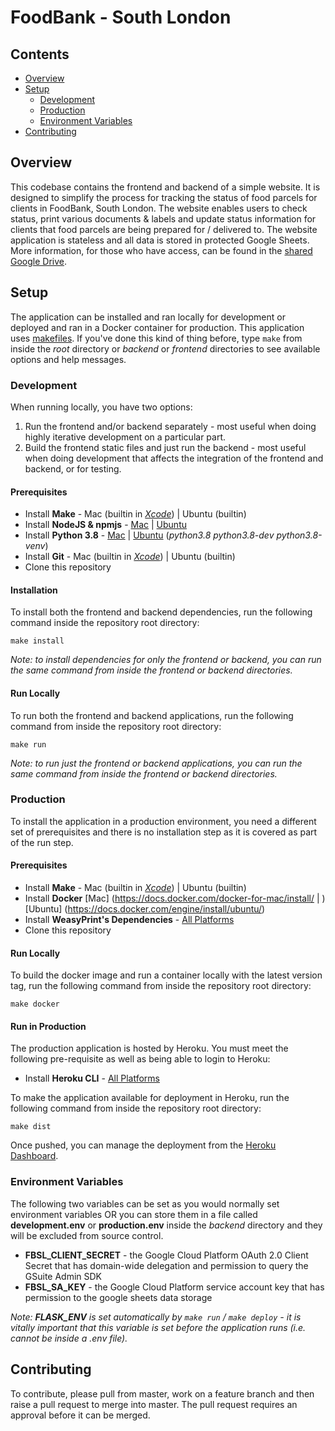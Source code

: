 # FoodBank - South London

## Contents
* [Overview](#overview)
* [Setup](#setup)
    * [Development](#development)
    * [Production](#production)
    * [Environment Variables](#environment-variables)
* [Contributing](#contributing)

## Overview
This codebase contains the frontend and backend of a simple website. It is designed to simplify the process for tracking the status of food parcels for clients in FoodBank, South London. The website enables users to check status, print various documents & labels and update status information for clients that food parcels are being prepared for / delivered to. The website application is stateless and all data is stored in protected Google Sheets. More information, for those who have access, can be found in the [shared Google Drive](https://drive.google.com/drive/folders/0ABoZT0Wte3WNUk9PVA).

## Setup
The application can be installed and ran locally for development or deployed and ran in a Docker container for production. This application uses [makefiles](https://www.gnu.org/software/make/manual/make.html). If you've done this kind of thing before, type `make` from inside the *root* directory or *backend* or *frontend* directories to see available options and help messages.

### Development
When running locally, you have two options:
1) Run the frontend and/or backend separately - most useful when doing highly iterative development on a particular part.
2) Build the frontend static files and just run the backend - most useful when doing development that affects the integration of the frontend and backend, or for testing.

#### Prerequisites
* Install **Make** - Mac (builtin in *[Xcode](https://developer.apple.com/xcode/)*) | Ubuntu (builtin)
* Install **NodeJS & npmjs** - [Mac](https://nodejs.org/en/download/) | [Ubuntu](https://github.com/nodesource/distributions)
* Install **Python 3.8** - [Mac](https://www.python.org/downloads/mac-osx/) | [Ubuntu](https://launchpad.net/~deadsnakes/+archive/ubuntu/ppa) (*python3.8 python3.8-dev python3.8-venv*)
* Install **Git** - Mac (builtin in *[Xcode](https://developer.apple.com/xcode/)*) | Ubuntu (builtin)
* Clone this repository

#### Installation
To install both the frontend and backend dependencies, run the following command inside the repository root directory:
```
make install
```

*Note: to install dependencies for only the frontend or backend, you can run the same command from inside the frontend or backend directories.*

#### Run Locally
To run both the frontend and backend applications, run the following command from inside the repository root directory:
```
make run
```

*Note: to run just the frontend or backend applications, you can run the same command from inside the frontend or backend directories.*

### Production
To install the application in a production environment, you need a different set of prerequisites and there is no installation step as it is covered as part of the run step.

#### Prerequisites
* Install **Make** - Mac (builtin in *[Xcode](https://developer.apple.com/xcode/)*) | Ubuntu (builtin)
* Install **Docker** [Mac] (https://docs.docker.com/docker-for-mac/install/ | ) [Ubuntu] (https://docs.docker.com/engine/install/ubuntu/)
* Install **WeasyPrint's Dependencies** - [All Platforms](https://weasyprint.readthedocs.io/en/stable/install.html#)
* Clone this repository

#### Run Locally
To build the docker image and run a container locally with the latest version tag, run the following command from inside the repository root directory:
```
make docker
```

#### Run in Production
The production application is hosted by Heroku. You must meet the following pre-requisite as well as being able to login to Heroku:
* Install **Heroku CLI** - [All Platforms](https://devcenter.heroku.com/articles/heroku-cli#download-and-install)

To make the application available for deployment in Heroku, run the following command from inside the repository root directory:
```
make dist
```

Once pushed, you can manage the deployment from the [Heroku Dashboard](https://dashboard.heroku.com/apps/foodbank-southlondon/deploy/heroku-container).

### Environment Variables
The following two variables can be set as you would normally set environment variables OR you can store them in a file called **development.env** or **production.env** inside the *backend* directory and they will be excluded from source control.
* **FBSL_CLIENT_SECRET** - the Google Cloud Platform OAuth 2.0 Client Secret that has domain-wide delegation and permission to query the GSuite Admin SDK
* **FBSL_SA_KEY** - the Google Cloud Platform service account key that has permission to the google sheets data storage

*Note: **FLASK_ENV** is set automatically by `make run` / `make deploy` - it is vitally important that this variable is set before the application runs (i.e. cannot be inside a .env file).*

## Contributing
To contribute, please pull from master, work on a feature branch and then raise a pull request to merge into master. The pull request requires an approval before it can be merged.
